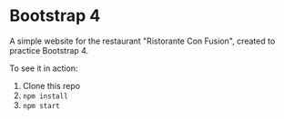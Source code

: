 # Bootstrap 4

A simple website for the restaurant "Ristorante Con Fusion", created to
practice Bootstrap 4.

To see it in action:

1. Clone this repo
2. `npm install`
3. `npm start`
